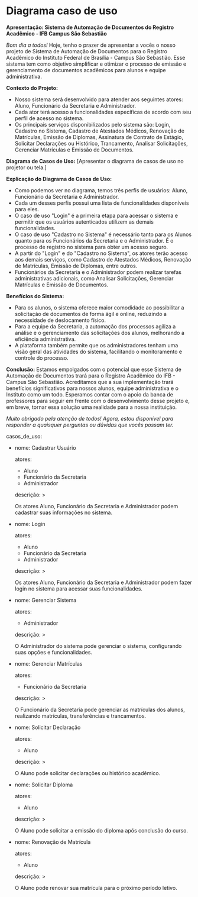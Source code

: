 # Diagrama caso de uso
**Apresentação: Sistema de Automação de Documentos do Registro Acadêmico - IFB Campus São Sebastião**

*Bom dia a todos!*
Hoje, tenho o prazer de apresentar a vocês o nosso projeto de Sistema de Automação de Documentos para o Registro Acadêmico do Instituto Federal de Brasília - Campus São Sebastião. Esse sistema tem como objetivo simplificar e otimizar o processo de emissão e gerenciamento de documentos acadêmicos para alunos e equipe administrativa.

**Contexto do Projeto:**
- Nosso sistema será desenvolvido para atender aos seguintes atores: Aluno, Funcionário da Secretaria e Administrador.
- Cada ator terá acesso a funcionalidades específicas de acordo com seu perfil de acesso no sistema.
- Os principais serviços disponibilizados pelo sistema são: Login, Cadastro no Sistema, Cadastro de Atestados Médicos, Renovação de Matrículas, Emissão de Diplomas, Assinatura de Contrato de Estágio, Solicitar Declarações ou Histórico, Trancamento, Analisar Solicitações, Gerenciar Matrículas e Emissão de Documentos.

**Diagrama de Casos de Uso:**
[Apresentar o diagrama de casos de uso no projetor ou tela.]

**Explicação do Diagrama de Casos de Uso:**
- Como podemos ver no diagrama, temos três perfis de usuários: Aluno, Funcionário da Secretaria e Administrador.
- Cada um desses perfis possui uma lista de funcionalidades disponíveis para eles.
- O caso de uso "Login" é a primeira etapa para acessar o sistema e permitir que os usuários autenticados utilizem as demais funcionalidades.
- O caso de uso "Cadastro no Sistema" é necessário tanto para os Alunos quanto para os Funcionários da Secretaria e o Administrador. É o processo de registro no sistema para obter um acesso seguro.
- A partir do "Login" e do "Cadastro no Sistema", os atores terão acesso aos demais serviços, como Cadastro de Atestados Médicos, Renovação de Matrículas, Emissão de Diplomas, entre outros.
- Funcionários da Secretaria e o Administrador podem realizar tarefas administrativas adicionais, como Analisar Solicitações, Gerenciar Matrículas e Emissão de Documentos.

**Benefícios do Sistema:**
- Para os alunos, o sistema oferece maior comodidade ao possibilitar a solicitação de documentos de forma ágil e online, reduzindo a necessidade de deslocamento físico.
- Para a equipe da Secretaria, a automação dos processos agiliza a análise e o gerenciamento das solicitações dos alunos, melhorando a eficiência administrativa.
- A plataforma também permite que os administradores tenham uma visão geral das atividades do sistema, facilitando o monitoramento e controle do processo.

**Conclusão:**
Estamos empolgados com o potencial que esse Sistema de Automação de Documentos trará para o Registro Acadêmico do IFB - Campus São Sebastião. Acreditamos que a sua implementação trará benefícios significativos para nossos alunos, equipe administrativa e o Instituto como um todo. Esperamos contar com o apoio da banca de professores para seguir em frente com o desenvolvimento desse projeto e, em breve, tornar essa solução uma realidade para a nossa instituição.

*Muito obrigado pela atenção de todos! Agora, estou disponível para responder a quaisquer perguntas ou dúvidas que vocês possam ter.*

casos_de_uso:

  - nome: Cadastrar Usuário
    
    atores:
    
      - Aluno
      - Funcionário da Secretaria
      - Administrador
    
    descrição: >
    
      Os atores Aluno, Funcionário da Secretaria e Administrador
      podem cadastrar suas informações no sistema.

  - nome: Login
    
    atores:
    
      - Aluno
      - Funcionário da Secretaria
      - Administrador
        
    descrição: >

      Os atores Aluno, Funcionário da Secretaria e Administrador
      podem fazer login no sistema para acessar suas funcionalidades.

  - nome: Gerenciar Sistema
    
    atores:
    
      - Administrador
        
    descrição: >

      O Administrador do sistema pode gerenciar o sistema,
      configurando suas opções e funcionalidades.

  - nome: Gerenciar Matrículas
    
    atores:
    
      - Funcionário da Secretaria
        
    descrição: >
    
      O Funcionário da Secretaria pode gerenciar as matrículas dos alunos,
      realizando matrículas, transferências e trancamentos.


  - nome: Solicitar Declaração
    
    atores:
    
      - Aluno
        
    descrição: >
    
      O Aluno pode solicitar declarações ou histórico acadêmico.


  - nome: Solicitar Diploma
    
    atores:
    
      - Aluno
        
    descrição: >

      O Aluno pode solicitar a emissão do diploma após conclusão do curso.


  - nome: Renovação de Matrícula
    
    atores:
    
      - Aluno
        
    descrição: >

    
      O Aluno pode renovar sua matrícula para o próximo período letivo.

